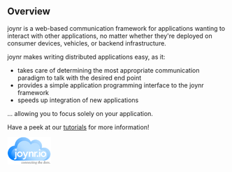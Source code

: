 ## Overview
joynr is a web-based communication framework for applications wanting to interact with other applications, no matter whether they're deployed on consumer devices, vehicles, or backend infrastructure.

joynr makes writing distributed applications easy, as it: 
* takes care of determining the most appropriate communication paradigm to talk with the desired end point
* provides a simple application programming interface to the joynr framework
* speeds up integration of new applications

... allowing you to focus solely on your application.</b>


Have a peek at our [tutorials](wiki/Home) for more information!

<img src="graphics/joynr-logo.png" alt="joynr" style="width: 100px;"/>
